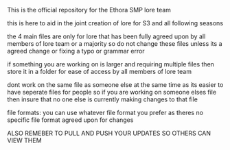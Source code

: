 This is the official repository for the Ethora SMP lore team

this is here to aid in the joint creation of lore for S3 and all following seasons

the 4 main files are only for lore that has been fully agreed upon by all members of lore team or a majority so do not change these files unless its a agreed change or fixing a typo or grammar error

if something you are working on is larger and requiring multiple files then store it in a folder for ease of access by all members of lore team

dont work on the same file as someone else at the same time as its easier to have seperate files for people so if you are working on someone elses file then insure that no one else is currently making changes to that file

file formats:
you can use whatever file format you prefer as theres no specific file format agreed upon for changes



ALSO REMEBER TO PULL AND PUSH YOUR UPDATES SO OTHERS CAN VIEW THEM